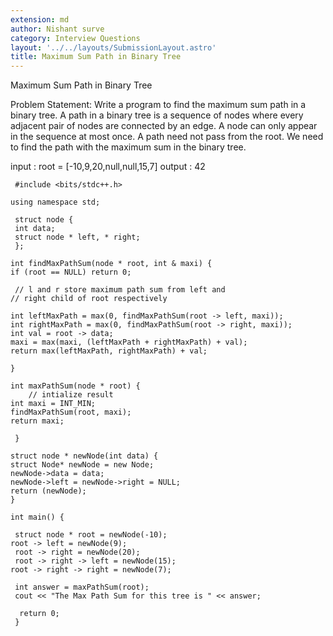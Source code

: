 ```yaml
---
extension: md
author: Nishant surve
category: Interview Questions
layout: '../../layouts/SubmissionLayout.astro'
title: Maximum Sum Path in Binary Tree
---
```


Maximum Sum Path in Binary Tree

Problem Statement: Write a program to find the maximum sum path in a binary tree. 
A path in a binary tree is a sequence of nodes where every adjacent pair of nodes are connected by an edge. 
A node can only appear in the sequence at most once. 
A path need not pass from the root. We need to find the path with the maximum sum in the binary tree.


 input  : root = [-10,9,20,null,null,15,7]
 output : 42

     #include <bits/stdc++.h>

    using namespace std;

     struct node {
     int data;
     struct node * left, * right;
     };

    int findMaxPathSum(node * root, int & maxi) {
    if (root == NULL) return 0;

     // l and r store maximum path sum from left and
    // right child of root respectively

    int leftMaxPath = max(0, findMaxPathSum(root -> left, maxi));
    int rightMaxPath = max(0, findMaxPathSum(root -> right, maxi));
    int val = root -> data;
    maxi = max(maxi, (leftMaxPath + rightMaxPath) + val);
    return max(leftMaxPath, rightMaxPath) + val;

    }

    int maxPathSum(node * root) {
        // intialize result
    int maxi = INT_MIN;
    findMaxPathSum(root, maxi);
    return maxi;

     }

    struct node * newNode(int data) {
    struct Node* newNode = new Node;
    newNode->data = data;
    newNode->left = newNode->right = NULL;
    return (newNode);
    }

    int main() {

     struct node * root = newNode(-10);
    root -> left = newNode(9);
     root -> right = newNode(20);
     root -> right -> left = newNode(15);
    root -> right -> right = newNode(7);

     int answer = maxPathSum(root);
     cout << "The Max Path Sum for this tree is " << answer;

      return 0;
     }